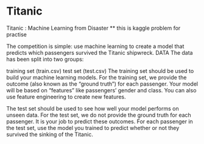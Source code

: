 # Titanic
Titanic : Machine Learning from Disaster
** this is kaggle problem for practise

The competition is simple: use machine learning to create a model that predicts which passengers survived the Titanic shipwreck.
DATA
The data has been split into two groups:

training set (train.csv) test set (test.csv) The training set should be used to build your machine learning models. For the training set, we provide the outcome (also known as the “ground truth”) for each passenger. Your model will be based on “features” like passengers’ gender and class. You can also use feature engineering to create new features.

The test set should be used to see how well your model performs on unseen data. For the test set, we do not provide the ground truth for each passenger. It is your job to predict these outcomes. For each passenger in the test set, use the model you trained to predict whether or not they survived the sinking of the Titanic.

